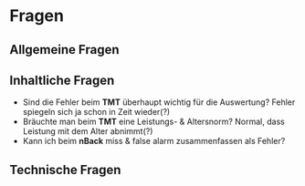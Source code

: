 # Fragen
## Allgemeine Fragen
## Inhaltliche Fragen
- Sind die Fehler beim **TMT** überhaupt wichtig für die Auswertung? Fehler spiegeln sich ja schon in Zeit wieder(?)
- Bräuchte man beim **TMT** eine Leistungs- & Altersnorm? Normal, dass Leistung mit dem Alter abnimmt(?)
- Kann ich beim **nBack** miss & false alarm zusammenfassen als Fehler?
## Technische Fragen
